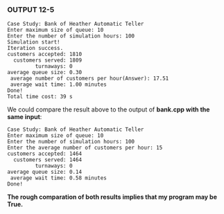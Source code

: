 ### OUTPUT 12-5

```
Case Study: Bank of Heather Automatic Teller
Enter maximum size of queue: 10
Enter the number of simulation hours: 100
Simulation start!
Iteration success.
customers accepted: 1810
  customers served: 1809
         turnaways: 0
average queue size: 0.30
 average number of customers per hour(Answer): 17.51
 average wait time: 1.00 minutes
Done!
Total time cost: 39 s

```

We could compare the result above to the output of **bank.cpp with the same input**:

```
Case Study: Bank of Heather Automatic Teller
Enter maximum size of queue: 10
Enter the number of simulation hours: 100
Enter the average number of customers per hour: 15
customers accepted: 1464
  customers served: 1464
         turnaways: 0
average queue size: 0.14
 average wait time: 0.58 minutes
Done!

```

**The rough comparation of both results implies that my program may be True.**